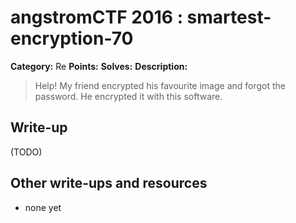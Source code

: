 # angstromCTF 2016 : smartest-encryption-70

**Category:** Re
**Points:** 
**Solves:** 
**Description:**

> Help! My friend encrypted his favourite image and forgot the password. He encrypted it with this software. 
> 


## Write-up

(TODO)

## Other write-ups and resources

* none yet
